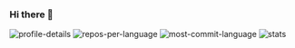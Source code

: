 ### Hi there 👋

![profile-details](http://github-profile-summary-cards.vercel.app/api/cards/profile-details?username=johnta038&theme=dracula)
![repos-per-language](http://github-profile-summary-cards.vercel.app/api/cards/repos-per-language?username=johnta038&theme=dracula)
![most-commit-language](http://github-profile-summary-cards.vercel.app/api/cards/most-commit-language?username=johnta038&theme=dracula)
![stats](http://github-profile-summary-cards.vercel.app/api/cards/stats?username=johnta038&theme=dracula)

<!--
**johnta0/johnta0** is a ✨ _special_ ✨ repository because its `README.md` (this file) appears on your GitHub profile.

Here are some ideas to get you started:

- 🔭 I’m currently working on ...
- 🌱 I’m currently learning ...
- 👯 I’m looking to collaborate on ...
- 🤔 I’m looking for help with ...
- 💬 Ask me about ...
- 📫 How to reach me: ...
- 😄 Pronouns: ...
- ⚡ Fun fact: ...
-->
